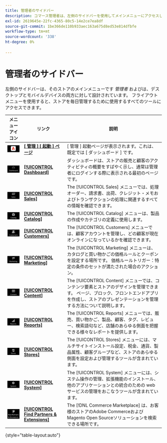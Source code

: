 ```yaml
---
title: 管理者のサイドバー
description: コマース管理者は、左側のサイドバーを使用してメインメニューにアクセスします。 マーチャントは、ストアの設定と管理に必要なすべての管理ツールにアクセスできます。
exl-id: 2619645e-22fc-4365-80c5-14e2ce7ea8df
source-git-commit: 1be366de110b933aec163a675d8ed53e814dfbfe
workflow-type: tm+mt
source-wordcount: '338'
ht-degree: 0%

---
```


# 管理者のサイドバー

左側のサイドバーは、そのストアのメインメニューです _管理者_ およびは、デスクトップとモバイルデバイスの両方に対して設計されています。 フライアウトメニューを使用すると、ストアを毎日管理するために使用するすべてのツールにアクセスできます。

| メニューアイコン | リンク | 説明 |
| --------- | ---- | ----------- |
| ![管理サイドバーアイコン](./assets/icon-admin-sidebar-logo.png) | **[[ 管理 ] [ 起動 ] ページ](../configuration-reference/advanced/admin.md)** | [ 管理 ] 起動ページが表示されます。これは、既定では [ ダッシュボード ] です。 |
| ![ダッシュボードメニュー](./assets/icon-admin-sidebar-dashboard.png) | **[[!UICONTROL Dashboard]](admin-dashboard.md)** | ダッシュボードは、ストアの販売と顧客のアクティビティの概要をすばやく示し、通常は管理者にログインする際に表示される最初のページです。 |
| ![セールスメニュー](./assets/icon-admin-sidebar-sales.png) | **[[!UICONTROL Sales]](../stores-purchase/sales-menu.md)** | The [!UICONTROL Sales] メニューでは、処理オーダー、請求書、出荷、クレジット・メモおよびトランザクションの処理に関連するすべての情報を確認できます。 |
| ![カタログメニュー](./assets/icon-admin-sidebar-catalog.png) | **[[!UICONTROL Catalog]](../catalog/catalog-menu.md)** | The [!UICONTROL Catalog] メニューは、製品の作成やカテゴリの定義に使用します。 |
| ![顧客メニュー](./assets/icon-admin-sidebar-customers.png) | **[[!UICONTROL Customers]](../customers/customers-introduction.md)** | The [!UICONTROL Customers] メニューでは、顧客アカウントを管理し、どの顧客が現在オンラインになっているかを確認できます。 |
| ![マーケティングメニュー](./assets/icon-admin-sidebar-marketing.png) | **[[!UICONTROL Marketing]](../merchandising-promotions/marketing-menu.md)** | The [!UICONTROL Marketing] メニューは、カタログと買い物かごの価格ルールとクーポンを設定する場所です。 価格ルールトリガー：特定の条件のセットが満たされた場合のアクション。 |
| ![コンテンツメニュー](./assets/icon-admin-sidebar-content.png) | **[[!UICONTROL Content]](../content-design/content-menu.md)** | The [!UICONTROL Content] メニューでは、コンテンツ要素とストアのデザインを管理できます。 ページ、ブロック、フロントエンドアプリを作成し、ストアのプレゼンテーションを管理する方法について説明します。 |
| ![レポートメニュー](./assets/icon-admin-sidebar-reports.png) | **[[!UICONTROL Reports]](reports-menu.md)** | The [!UICONTROL Reports] メニューでは、販売、買い物かご、製品、顧客、タグ、レビュー、検索語句など、店舗のあらゆる側面を把握できる様々なレポートを提供します。 |
| ![ストアメニュー](./assets/icon-admin-sidebar-stores.png) | **[[!UICONTROL Stores]](../stores-purchase/stores-menu.md)** | The [!UICONTROL Stores] メニューには、マルチサイトインストール設定、税金、通貨、製品属性、顧客グループなど、ストアのあらゆる側面を設定および管理するツールが含まれています。 |
| ![システムメニュー](./assets/icon-admin-sidebar-system.png) | **[[!UICONTROL System]](../systems/system-menu.md)** | The [!UICONTROL System] メニューには、システム操作の管理、拡張機能のインストール、他のアプリケーションとの統合のための web サービスの管理をおこなうツールが含まれています。 |
| ![拡張機能の検索](./assets/icon-admin-sidebar-extensions.png) | **[[!UICONTROL Find Partners & Extensions]](commerce-marketplace.md)** | The [!DNL Commerce Marketplace] は、お客様のストアのAdobe CommerceおよびMagento Open Sourceソリューションを検索できる場所です。 |

{style="table-layout:auto"}
